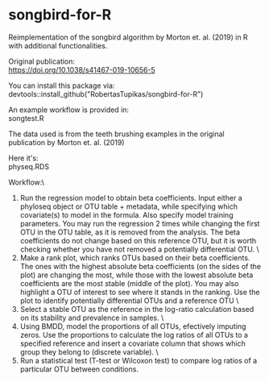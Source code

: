 # songbird-for-R
Reimplementation of the songbird algorithm by Morton et. al. (2019) in R with additional functionalities.

Original publication:\
https://doi.org/10.1038/s41467-019-10656-5

You can install this package via: \
devtools::install_github("RobertasTupikas/songbird-for-R")

An example workflow is provided in: \
songtest.R

The data used is from the teeth brushing examples in the original publication by Morton et. al. (2019)

Here it's: \
physeq.RDS

Workflow:\
1. Run the regression model to obtain beta coefficients. Input either a phyloseq object or OTU table + metadata, while specifying which covariate(s) to model in the formula. Also specify model training parameters. You may run the regression 2 times while changing the first OTU in the OTU table, as it is removed from the analysis. The beta coefficients do not change based on this reference OTU, but it is worth checking whether you have not removed a potentially differential OTU. \
2. Make a rank plot, which ranks OTUs based on their beta coefficients. The ones with the highest absolute beta coefficients (on the sides of the plot) are changing the most, while those with the lowest absolute beta coefficients are the most stable (middle of the plot). You may also highlight a OTU of interest to see where it stands in the ranking. Use the plot to identify potentially differential OTUs and a reference OTU \
3. Select a stable OTU as the reference in the log-ratio calculation based on its stability and prevalence in samples. \
4. Using BMDD, model the proportions of all OTUs, efectively imputing zeros. Use the proportions to calculate the log ratios of all OTUs to a specified reference and insert a covariate column that shows which group they belong to (discrete variable). \
5. Run a statistical test (T-test or Wilcoxon test) to compare log ratios of a particular OTU between conditions. 
